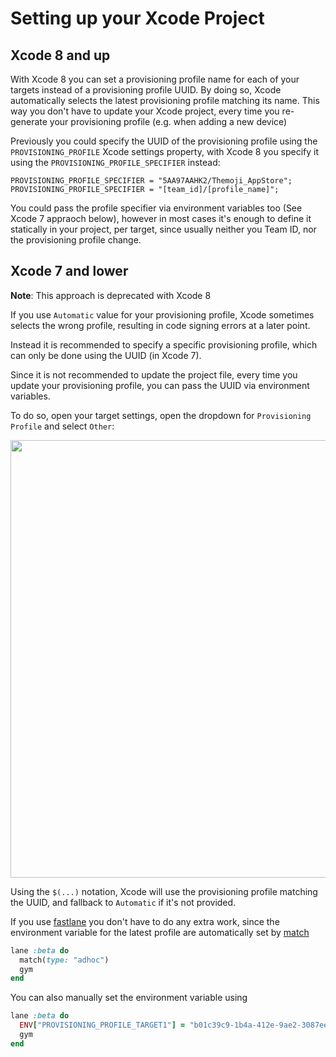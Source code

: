 # Setting up your Xcode Project

## Xcode 8 and up

With Xcode 8 you can set a provisioning profile name for each of your targets instead of a provisioning profile UUID. By doing so, Xcode automatically selects the latest provisioning profile matching its name. This way you don't have to update your Xcode project, every time you re-generate your provisioning profile (e.g. when adding a new device)

Previously you could specify the UUID of the provisioning profile using the `PROVISIONING_PROFILE` Xcode settings property, with Xcode 8 you specify it using the `PROVISIONING_PROFILE_SPECIFIER` instead:

```
PROVISIONING_PROFILE_SPECIFIER = "5AA97AAHK2/Themoji_AppStore";
PROVISIONING_PROFILE_SPECIFIER = "[team_id]/[profile_name]";
````

You could pass the profile specifier via environment variables too (See Xcode 7 appraoch below), however in most cases it's enough to define it statically in your project, per target, since usually neither you Team ID, nor the provisioning profile change.

## Xcode 7 and lower

**Note**: This approach is deprecated with Xcode 8

If you use `Automatic` value for your provisioning profile, Xcode sometimes selects the wrong profile, resulting in code signing errors at a later point.

Instead it is recommended to specify a specific provisioning profile, which can only be done using the UUID (in Xcode 7).

Since it is not recommended to update the project file, every time you update your provisioning profile, you can pass the UUID via environment variables.

To do so, open your target settings, open the dropdown for `Provisioning Profile` and select `Other`:

<img src="assets/XcodeProjectSettings.png" width="700" />

Using the `$(...)` notation, Xcode will use the provisioning profile matching the UUID, and fallback to `Automatic` if it's not provided. 

If you use [fastlane](https://fastlane.tools) you don't have to do any extra work, since the environment variable for the latest profile are automatically set by [match](https://fastlane.tools/match)

```ruby
lane :beta do
  match(type: "adhoc")
  gym
end
```

You can also manually set the environment variable using

```ruby
lane :beta do
  ENV["PROVISIONING_PROFILE_TARGET1"] = "b01c39c9-1b4a-412e-9ae2-3087ee9ea9d3"
  gym
end
```
